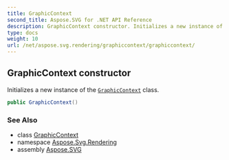 ```yaml
---
title: GraphicContext
second_title: Aspose.SVG for .NET API Reference
description: GraphicContext constructor. Initializes a new instance of the GraphicContext class
type: docs
weight: 10
url: /net/aspose.svg.rendering/graphiccontext/graphiccontext/
---
```

## GraphicContext constructor

Initializes a new instance of the [`GraphicContext`](../) class.

```csharp
public GraphicContext()
```

### See Also

* class [GraphicContext](../)
* namespace [Aspose.Svg.Rendering](../../graphiccontext/)
* assembly [Aspose.SVG](../../../)
